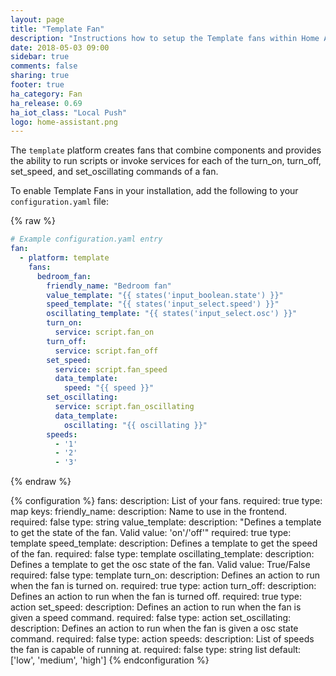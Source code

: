```yaml
---
layout: page
title: "Template Fan"
description: "Instructions how to setup the Template fans within Home Assistant."
date: 2018-05-03 09:00
sidebar: true
comments: false
sharing: true
footer: true
ha_category: Fan
ha_release: 0.69
ha_iot_class: "Local Push"
logo: home-assistant.png
---
```


The `template` platform creates fans that combine components and provides the
ability to run scripts or invoke services for each of the turn_on, turn_off, set_speed, and
set_oscillating commands of a fan.

To enable Template Fans in your installation, add the following to your
`configuration.yaml` file:

{% raw %}
```yaml
# Example configuration.yaml entry
fan:
  - platform: template
    fans:
      bedroom_fan:
        friendly_name: "Bedroom fan"
        value_template: "{{ states('input_boolean.state') }}"
        speed_template: "{{ states('input_select.speed') }}"
        oscillating_template: "{{ states('input_select.osc') }}"
        turn_on:
          service: script.fan_on
        turn_off:
          service: script.fan_off
        set_speed:
          service: script.fan_speed
          data_template:
            speed: "{{ speed }}"
        set_oscillating:
          service: script.fan_oscillating
          data_template:
            oscillating: "{{ oscillating }}"
        speeds:
          - '1'
          - '2'
          - '3'
```
{% endraw %}

{% configuration %}
  fans:
    description: List of your fans.
    required: true
    type: map
    keys:
      friendly_name:
        description: Name to use in the frontend.
        required: false
        type: string
      value_template:
        description: "Defines a template to get the state of the fan. Valid value: 'on'/'off'"
        required: true
        type: template
      speed_template:
        description: Defines a template to get the speed of the fan.
        required: false
        type: template
      oscillating_template:
        description: Defines a template to get the osc state of the fan. Valid value: True/False
        required: false
        type: template
      turn_on:
        description: Defines an action to run when the fan is turned on.
        required: true
        type: action
      turn_off:
        description: Defines an action to run when the fan is turned off.
        required: true
        type: action
      set_speed:
        description: Defines an action to run when the fan is given a speed command.
        required: false
        type: action
      set_oscillating:
        description: Defines an action to run when the fan is given a osc state command.
        required: false
        type: action
      speeds:
        description: List of speeds the fan is capable of running at.
        required: false
        type: string list
        default: ['low', 'medium', 'high']
{% endconfiguration %}
